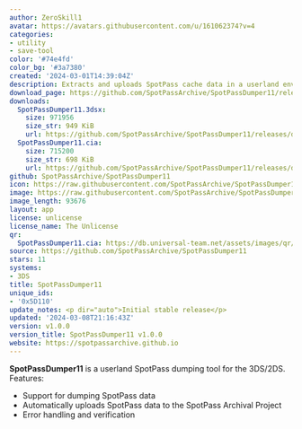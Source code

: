 ```yaml
---
author: ZeroSkill1
avatar: https://avatars.githubusercontent.com/u/161062374?v=4
categories:
- utility
- save-tool
color: '#74e4fd'
color_bg: '#3a7380'
created: '2024-03-01T14:39:04Z'
description: Extracts and uploads SpotPass cache data in a userland environment.
download_page: https://github.com/SpotPassArchive/SpotPassDumper11/releases
downloads:
  SpotPassDumper11.3dsx:
    size: 971956
    size_str: 949 KiB
    url: https://github.com/SpotPassArchive/SpotPassDumper11/releases/download/v1.0.0/SpotPassDumper11.3dsx
  SpotPassDumper11.cia:
    size: 715200
    size_str: 698 KiB
    url: https://github.com/SpotPassArchive/SpotPassDumper11/releases/download/v1.0.0/SpotPassDumper11.cia
github: SpotPassArchive/SpotPassDumper11
icon: https://raw.githubusercontent.com/SpotPassArchive/SpotPassDumper11/master/resources/spotpassdumper11-icon.png
image: https://raw.githubusercontent.com/SpotPassArchive/SpotPassDumper11/master/resources/spotpassdumper11-banner.png
image_length: 93676
layout: app
license: unlicense
license_name: The Unlicense
qr:
  SpotPassDumper11.cia: https://db.universal-team.net/assets/images/qr/spotpassdumper11-cia.png
source: https://github.com/SpotPassArchive/SpotPassDumper11
stars: 11
systems:
- 3DS
title: SpotPassDumper11
unique_ids:
- '0x5D110'
update_notes: <p dir="auto">Initial stable release</p>
updated: '2024-03-08T21:16:43Z'
version: v1.0.0
version_title: SpotPassDumper11 v1.0.0
website: https://spotpassarchive.github.io
---
```

**SpotPassDumper11** is a userland SpotPass dumping tool for the 3DS/2DS.
Features:
* Support for dumping SpotPass data
* Automatically uploads SpotPass data to the SpotPass Archival Project
* Error handling and verification
